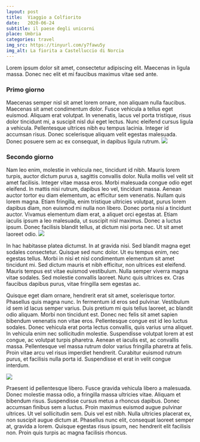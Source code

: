 ```yaml
---
layout: post
title:  Viaggio a Colfiorito
date:   2020-06-24
subtitle: il paese degli unicorni
place: Umbria
categories: travel
img_src: https://tinyurl.com/y7fawu5y
img_alt: La fiorita a Castelluccio di Norcia
---
```

Lorem ipsum dolor sit amet, consectetur adipiscing elit. Maecenas in ligula massa. Donec nec elit et mi faucibus maximus vitae sed ante. 

### Primo giorno
Maecenas semper nisl sit amet lorem ornare, non aliquam nulla faucibus.  Maecenas sit amet condimentum dolor. Fusce vehicula a tellus eget euismod. Aliquam erat volutpat. In venenatis, lacus vel porta tristique, risus dolor tincidunt mi, a suscipit nisl dui eget lectus. Nunc eleifend cursus ligula a vehicula. Pellentesque ultrices nibh eu tempus lacinia. Integer id accumsan risus. Donec scelerisque aliquam velit egestas malesuada. Donec posuere sem ac ex consequat, in dapibus ligula rutrum.
<img src="https://tinyurl.com/y9t6bng6" class="post-img-right">

### Secondo giorno 
Nam leo enim, molestie in vehicula nec, tincidunt id nibh. Mauris lorem turpis, auctor dictum purus a, sagittis convallis dolor. Nulla mollis vel velit sit amet facilisis. Integer vitae massa eros. Morbi malesuada congue odio eget eleifend. In mattis nisi rutrum, dapibus leo vel, tincidunt massa. Aenean auctor tortor eu diam elementum, ac efficitur sem venenatis. Nullam quis lorem magna. Etiam fringilla, enim tristique ultricies volutpat, purus lorem dapibus diam, non euismod mi nulla non libero. Donec porta nisi a tincidunt auctor. Vivamus elementum diam erat, a aliquet orci egestas at. Etiam iaculis ipsum a leo malesuada, ut suscipit nisl maximus. Donec a luctus ipsum. Donec facilisis blandit tellus, at dictum nisi porta nec. Ut sit amet laoreet odio. <img src="https://tinyurl.com/y6utsp95" class="post-img-left">

In hac habitasse platea dictumst. In at gravida nisi. Sed blandit magna eget sodales consectetur. Quisque sed nunc dolor. Ut eu tempus enim, nec egestas tellus. Morbi in nisi et nisl condimentum elementum sit amet tincidunt mi. Sed dictum mauris et nibh efficitur, non ultrices est eleifend. Mauris tempus est vitae euismod vestibulum. Nulla semper viverra magna vitae sodales. Sed molestie convallis laoreet. Nunc quis ultrices ex. Cras faucibus dapibus purus, vitae fringilla sem egestas ac.

Quisque eget diam ornare, hendrerit erat sit amet, scelerisque tortor. Phasellus quis magna nunc. In fermentum id eros sed pulvinar. Vestibulum id sem id lacus semper varius. Duis pretium mi quis tellus laoreet, ac blandit odio aliquam. Morbi non tincidunt est. Donec nec felis sit amet sapien bibendum venenatis non vitae eros. Pellentesque congue est id leo luctus sodales. Donec vehicula erat porta lectus convallis, quis varius urna aliquet. In vehicula enim nec sollicitudin molestie. Suspendisse volutpat lorem at est congue, ac volutpat turpis pharetra. Aenean et iaculis est, ac convallis massa. Pellentesque vel massa rutrum dolor varius fringilla pharetra at felis. Proin vitae arcu vel risus imperdiet hendrerit. Curabitur euismod rutrum purus, et facilisis nulla porta id. Suspendisse et erat in velit congue interdum.

<img src="https://tinyurl.com/y7rv83j5" class="post-img-stretched">

Praesent id pellentesque libero. Fusce gravida vehicula libero a malesuada. Donec molestie massa odio, a fringilla massa ultricies vitae. Aliquam et bibendum risus. Suspendisse cursus metus a rhoncus dapibus. Donec accumsan finibus sem a luctus. Proin maximus euismod augue pulvinar ultrices. Ut vel sollicitudin sem. Duis vel est nibh. Nulla ultricies placerat ex, non suscipit augue dictum at. Phasellus nunc elit, consequat laoreet semper at, gravida a lorem. Quisque egestas risus ipsum, nec hendrerit elit facilisis non. Proin quis turpis ac magna facilisis rhoncus.

